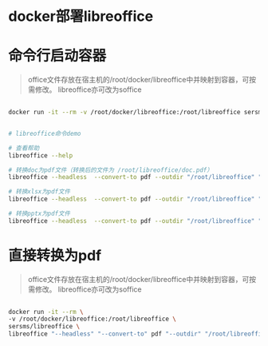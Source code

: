 ﻿# docker部署libreoffice


# 命令行启动容器
> office文件存放在宿主机的/root/docker/libreoffice中并映射到容器，可按需修改。
> libreoffice亦可改为soffice

``` bash
 
docker run -it --rm -v /root/docker/libreoffice:/root/libreoffice sersms/libreoffice /bin/sh


# libreoffice命令demo

# 查看帮助
libreoffice --help

# 转换doc为pdf文件（转换后的文件为 /root/libreoffice/doc.pdf）
libreoffice --headless  --convert-to pdf --outdir "/root/libreoffice" "/root/libreoffice/doc.docx"

# 转换xlsx为pdf文件
libreoffice --headless  --convert-to pdf --outdir "/root/libreoffice" "/root/libreoffice/xls.xlsx"

# 转换pptx为pdf文件
libreoffice --headless  --convert-to pdf --outdir "/root/libreoffice" "/root/libreoffice/ppt.pptx"

```



# 直接转换为pdf
> office文件存放在宿主机的/root/docker/libreoffice中并映射到容器，可按需修改。
> libreoffice亦可改为soffice

``` bash
 
docker run -it --rm \
-v /root/docker/libreoffice:/root/libreoffice \
sersms/libreoffice \
libreoffice "--headless" "--convert-to" pdf "--outdir" "/root/libreoffice" "/root/libreoffice/xls.xlsx"


```